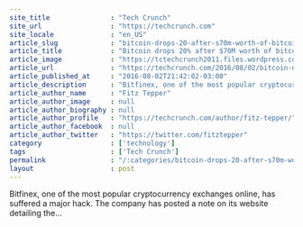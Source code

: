 ```yaml
---
site_title               : "Tech Crunch"
site_url                 : "https://techcrunch.com"
site_locale              : "en_US"
article_slug             : "bitcoin-drops-20-after-s70m-worth-of-bitcoin-was-stolen-from-bitfinex-exchange"
article_title            : "Bitcoin drops 20% after $70M worth of bitcoin was stolen from Bitfinex exchange"
article_image            : "https://tctechcrunch2011.files.wordpress.com/2015/10/branding-bitcoin.jpg?w=764&h=400&crop=1"
article_url              : "https://techcrunch.com/2016/08/02/bitcoin-drops-20-after-70m-worth-of-bitcoin-was-stolen-from-bitfinex-exchange/"
article_published_at     : "2016-08-02T21:42:02-03:00"
article_description      : "Bitfinex, one of the most popular cryptocurrency exchanges online, has suffered a major hack. The company has posted a note on its website detailing the..."
article_author_name      : "Fitz Tepper"
article_author_image     : null
article_author_biography : null
article_author_profile   : "https://techcrunch.com/author/fitz-tepper/"
article_author_facebook  : null
article_author_twitter   : "https://twitter.com/fitztepper"
category                 : ['technology']
tags                     : ['Tech Crunch']
permalink                : "/:categories/bitcoin-drops-20-after-s70m-worth-of-bitcoin-was-stolen-from-bitfinex-exchange/"
layout                   : post
---
```


Bitfinex, one of the most popular cryptocurrency exchanges online, has suffered a major hack. The company has posted a note on its website detailing the...
